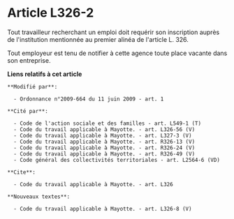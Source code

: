 # Article L326-2

Tout travailleur recherchant un emploi doit requérir son inscription auprès de l'institution mentionnée au premier alinéa de
l'article L. 326. 

Tout employeur est tenu de notifier à cette agence toute place vacante dans son entreprise.

**Liens relatifs à cet article**

	**Modifié par**:

	  - Ordonnance n°2009-664 du 11 juin 2009 - art. 1

	**Cité par**:

	  - Code de l'action sociale et des familles - art. L549-1 (T)
	  - Code du travail applicable à Mayotte. - art. L326-56 (V)
	  - Code du travail applicable à Mayotte. - art. L327-3 (V)
	  - Code du travail applicable à Mayotte. - art. R326-13 (V)
	  - Code du travail applicable à Mayotte. - art. R326-24 (V)
	  - Code du travail applicable à Mayotte. - art. R326-49 (V)
	  - Code général des collectivités territoriales - art. L2564-6 (VD)

	**Cite**:

	  - Code du travail applicable à Mayotte. - art. L326

	**Nouveaux textes**:

	  - Code du travail applicable à Mayotte. - art. L326-8 (V)
